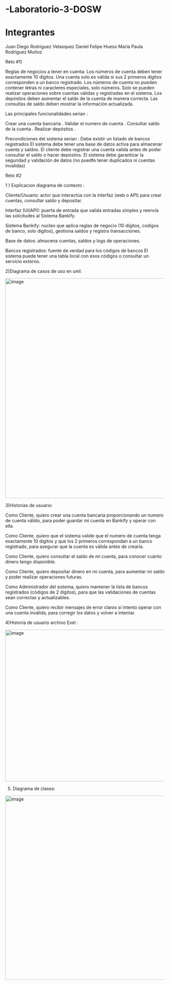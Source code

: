 # -Laboratorio-3-DOSW
# Integrantes
Juan Diego Rodriguez Velasquez
Daniel Felipe Hueso
Maria Paula Rodriguez Muñoz

Reto #1)

Reglas de negocios a tener en cuenta: 
Los números de cuenta deben tener exactamente 10 dígitos.
Una cuenta solo es válida si sus 2 primeros dígitos corresponden a un banco registrado.
Los números de cuenta no pueden contener letras ni caracteres especiales, solo números.
Solo se pueden realizar operaciones sobre cuentas válidas y registradas en el sistema.
Los depósitos deben aumentar el saldo de la cuenta de manera correcta.
Las consultas de saldo deben mostrar la información actualizada.

Las principales funcionalidades serian : 

Crear una cuenta bancaria .
Validar el numero de cuenta .
Consultar saldo de la cuenta .
Realizar depósitos .

Precondiciones del sistema serian : 
Debe existir un listado de bancos registrados
El sistema debe tener una base de datos activa para almacenar cuenta y saldos. 
El cliente debe registrar una cuenta valida antes de poder consultar el saldo o hacer depósitos.
El sistema debe garantizar la seguridad y validación de datos (no puedfe tener duplicados ni cuentas invalidas)

Reto #2

1 ) Explicacion diagrama de contexto : 

Cliente/Usuario: actor que interactúa con la interfaz (web o API) para crear cuentas, consultar saldo y depositar.

Interfaz (UI/API): puerta de entrada que valida entradas simples y reenvía las solicitudes al Sistema Bankify.

Sistema Bankify: nucleo que aplica reglas de negocio (10 dígitos, codigos de banco, solo digitos), 
gestiona saldos y registra transacciones.

Base de datos: almacena cuentas, saldos y logs de operaciones.

Bancos registrados: fuente de verdad para los códigos de bancos 
El sistema puede tener una tabla local con esos códigos o consultar un servicio externo.

2)Diagrama de casos de uso en uml:

<img width="910" height="694" alt="image" src="https://github.com/user-attachments/assets/fdb47683-03b9-4035-a27a-abbb3f39b0ae" />


3)Historias de usuario:

Como Cliente, quiero crear una cuenta bancaria proporcionando un numero de cuenta válido,
para poder guardar mi cuenta en Bankify y operar con ella.

Como Cliente, quiero que el sistema valide que el numero de cuenta tenga exactamente 10 digitos y
que los 2 primeros correspondan a un banco registrado, para asegurar que la cuenta es válida antes de crearla.

Como Cliente, quiero consultar el saldo de mi cuenta, para conocer cuánto dinero tengo disponible.

Como Cliente, quiero depositar dinero en mi cuenta, para aumentar mi saldo y poder realizar operaciones futuras.

Como Administrador del sistema, quiero mantener la lista de bancos registrados 
(códigos de 2 dígitos), para que las validaciones de cuentas sean correctas y actualizables.

Como Cliente, quiero recibir mensajes de error claros si intento operar con una cuenta invalida,
para corregir los datos y volver a intentar.

4)Historia de usuario archivo Exel : 

<img width="906" height="479" alt="image" src="https://github.com/user-attachments/assets/3a012eaa-7a0a-443a-93a2-8c1c1a06a7c0" />


5) Diagrama de clases:

<img width="1099" height="581" alt="image" src="https://github.com/user-attachments/assets/01c34fb9-fc4b-4a37-906b-094b16710f3a" />






